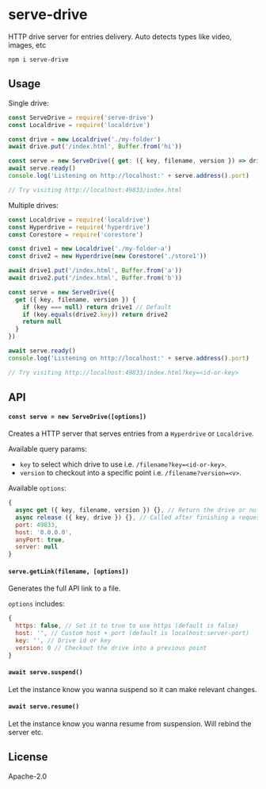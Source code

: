 # serve-drive

HTTP drive server for entries delivery. Auto detects types like video, images, etc

```
npm i serve-drive
```

## Usage

Single drive:
```js
const ServeDrive = require('serve-drive')
const Localdrive = require('localdrive')

const drive = new Localdrive('./my-folder')
await drive.put('/index.html', Buffer.from('hi'))

const serve = new ServeDrive({ get: ({ key, filename, version }) => drive })
await serve.ready()
console.log('Listening on http://localhost:' + serve.address().port)

// Try visiting http://localhost:49833/index.html
```

Multiple drives:
```js
const Localdrive = require('localdrive')
const Hyperdrive = require('hyperdrive')
const Corestore = require('corestore')

const drive1 = new Localdrive('./my-folder-a')
const drive2 = new Hyperdrive(new Corestore('./store1'))

await drive1.put('/index.html', Buffer.from('a'))
await drive2.put('/index.html', Buffer.from('b'))

const serve = new ServeDrive({
  get ({ key, filename, version }) {
    if (key === null) return drive1 // Default
    if (key.equals(drive2.key)) return drive2
    return null
  }
})

await serve.ready()
console.log('Listening on http://localhost:' + serve.address().port)

// Try visiting http://localhost:49833/index.html?key=<id-or-key>
```

## API

#### `const serve = new ServeDrive([options])`

Creates a HTTP server that serves entries from a `Hyperdrive` or `Localdrive`.

Available query params:
- `key` to select which drive to use i.e. `/filename?key=<id-or-key>`.
- `version` to checkout into a specific point i.e. `/filename?version=<v>`.

Available `options`:
```js
{
  async get ({ key, filename, version }) {}, // Return the drive or null
  async release ({ key, drive }) {}, // Called after finishing a request to optionally release the drive
  port: 49833,
  host: '0.0.0.0',
  anyPort: true,
  server: null
}
```

#### `serve.getLink(filename, [options])`

Generates the full API link to a file.

`options` includes:
```js
{
  https: false, // Set it to true to use https (default is false)
  host: '', // Custom host + port (default is localhost:server-port)
  key: '', // Drive id or key
  version: 0 // Checkout the drive into a previous point
}
```

#### `await serve.suspend()`

Let the instance know you wanna suspend so it can make relevant changes.

#### `await serve.resume()`

Let the instance know you wanna resume from suspension. Will rebind the server etc.

## License

Apache-2.0

